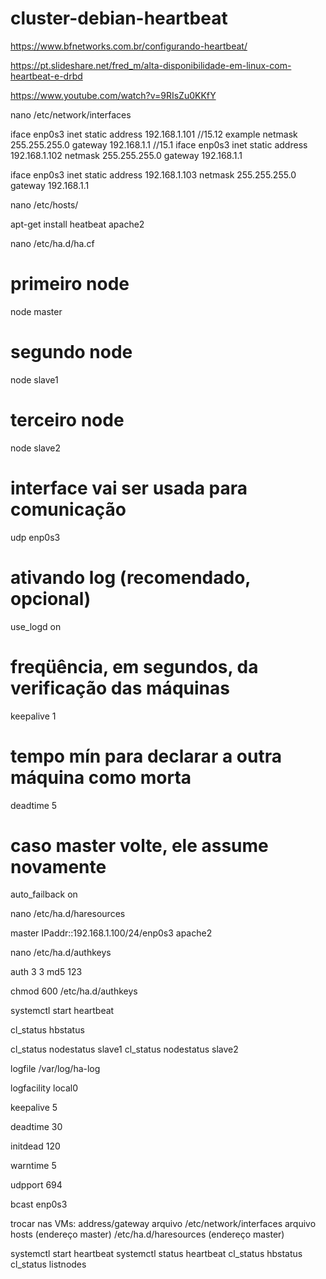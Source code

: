 # cluster-debian-heartbeat

https://www.bfnetworks.com.br/configurando-heartbeat/

https://pt.slideshare.net/fred_m/alta-disponibilidade-em-linux-com-heartbeat-e-drbd

https://www.youtube.com/watch?v=9RIsZu0KKfY


nano /etc/network/interfaces

iface enp0s3 inet static
address 192.168.1.101
//15.12 example
netmask 255.255.255.0
gateway 192.168.1.1
//15.1
iface enp0s3 inet static
address 192.168.1.102
netmask 255.255.255.0
gateway 192.168.1.1


iface enp0s3 inet static
address 192.168.1.103
netmask 255.255.255.0
gateway 192.168.1.1

nano /etc/hosts/

apt-get install heatbeat apache2

nano /etc/ha.d/ha.cf 

# primeiro node
node master
# segundo node      
node slave1
# terceiro node
node slave2  
# interface vai ser usada para comunicação   
udp enp0s3 
# ativando log    (recomendado, opcional)         
use_logd on   
# freqüência, em segundos, da verificação das máquinas      
keepalive 1
# tempo mín para declarar a outra máquina como morta
deadtime 5 
# caso master volte, ele assume novamente        
auto_failback on  

nano /etc/ha.d/haresources

master IPaddr::192.168.1.100/24/enp0s3 apache2

nano /etc/ha.d/authkeys

auth 3
3 md5 123

chmod 600 /etc/ha.d/authkeys

systemctl start heartbeat

cl_status hbstatus

cl_status nodestatus slave1
cl_status nodestatus slave2


logfile /var/log/ha-log

logfacility local0

keepalive 5

deadtime 30

initdead 120

warntime 5

udpport 694

bcast enp0s3


trocar nas VMs: 
address/gateway arquivo /etc/network/interfaces
arquivo hosts (endereço master)
/etc/ha.d/haresources  (endereço master)




systemctl start heartbeat
systemctl status heartbeat
cl_status hbstatus
cl_status listnodes

